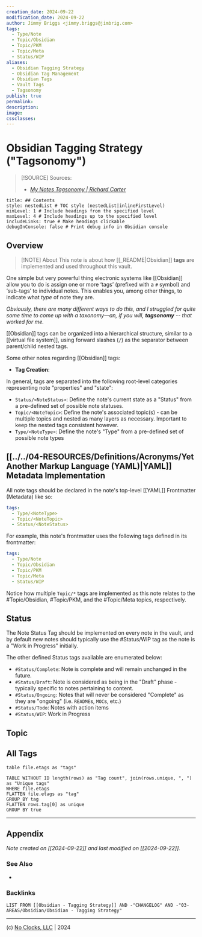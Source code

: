 ```yaml
---
creation_date: 2024-09-22
modification_date: 2024-09-22
author: Jimmy Briggs <jimmy.briggs@jimbrig.com>
tags:
  - Type/Note
  - Topic/Obsidian
  - Topic/PKM
  - Topic/Meta
  - Status/WIP
aliases:
  - Obsidian Tagging Strategy
  - Obsidian Tag Management
  - Obsidian Tags
  - Vault Tags
  - Tagsonomy
publish: true
permalink:
description:
image:
cssclasses:
---
```


# Obsidian Tagging Strategy ("Tagsonomy")

> [!SOURCE] Sources:
> - *[My Notes Tagsonomy | Richard Carter](http://richardcarter.com/sidelines/my-notes-tagsonomy/comment-page-1/)*

```table-of-contents
title: ## Contents 
style: nestedList # TOC style (nestedList|inlineFirstLevel)
minLevel: 1 # Include headings from the specified level
maxLevel: 4 # Include headings up to the specified level
includeLinks: true # Make headings clickable
debugInConsole: false # Print debug info in Obsidian console
```

## Overview

> [!NOTE] About
> This note is about how [[_README|Obsidian]] **tags** are implemented and used throughout this vault.

One simple but very powerful thing electronic systems like [[Obsidian]] allow you to do is assign one or more ‘tags’ (prefixed with a `#` symbol) and ‘sub-tags’ to individual notes. This enables you, among other things, to indicate what *type* of note they are. 

*Obviously, there are many different ways to do this, and I struggled for quite some time to come up with a taxonomy—an, if you will, **tagsonomy** -- that worked for me.*

[[Obsidian]] tags can be organized into a hierarchical structure, similar to a [[virtual file system]], using forward slashes (`/`) as the separator between parent/child nested tags.

Some other notes regarding [[Obsidian]] tags:

- **Tag Creation**: 

In general, tags are separated into the following root-level categories representing note "properties" and "state":

- `Status/<NoteStatus>`: Define the note's current state as a "Status" from a pre-defined set of possible note statuses.
- `Topic/<NoteTopic>`: Define the note's associated topic(s) - can be multiple topics and nested as many layers as necessary. Important to keep the nested tags consistent however.
- `Type/<NoteType>`: Define the note's "Type" from a pre-defined set of possible note types

## [[../../04-RESOURCES/Definitions/Acronyms/Yet Another Markup Language (YAML)|YAML]] Metadata Implementation

All note tags should be declared in the note's top-level [[YAML]] Frontmatter (Metadata) like so:

```YAML
tags:
  - Type/<NoteType>
  - Topic/<NoteTopic>
  - Status/<NoteStatus>
```

For example, this note's frontmatter uses the following tags defined in its frontmatter:

```YAML
tags:
  - Type/Note
  - Topic/Obsidian
  - Topic/PKM
  - Topic/Meta
  - Status/WIP
```

Notice how multiple `Topic/*` tags are implemented as this note relates to the #Topic/Obsidian,
#Topic/PKM, and the #Topic/Meta topics, respectively. 

## Status

The Note Status Tag should be implemented on every note in the vault, and by default new notes should typically use the #Status/WIP tag as the note is a "Work in Progress" initially.

The other defined Status tags available are enumerated below:

- `#Status/Complete`: Note is complete and will remain unchanged in the future.
- `#Status/Draft`: Note is considered as being in the "Draft" phase - typically specific to notes pertaining to content.
- `#Status/Ongoing`: Notes that will never be considered "Complete" as they are "ongoing" (i.e. `README`s, `MOC`s, etc.)
- `#Status/Todo`: Notes with action items
- `#Status/WIP`: Work in Progress

## Topic



## All Tags

```dataview
table file.etags as "tags"
```

```dataview
TABLE WITHOUT ID length(rows) as "Tag count", join(rows.unique, ", ") as "Unique tags"
WHERE file.etags 
FLATTEN file.etags as "tag"
GROUP BY tag
FLATTEN rows.tag[0] as unique
GROUP BY true
```

***

## Appendix

*Note created on [[2024-09-22]] and last modified on [[2024-09-22]].*

### See Also

- 

### Backlinks

```dataview
LIST FROM [[Obsidian - Tagging Strategy]] AND -"CHANGELOG" AND -"03-AREAS/Obsidian/Obsidian - Tagging Strategy"
```

***

(c) [No Clocks, LLC](https://github.com/noclocks) | 2024